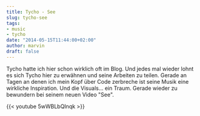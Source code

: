 ```yaml
---
title: Tycho - See
slug: tycho-see
tags:
- music
- tycho
date: "2014-05-15T11:44:00+02:00"
author: marvin
draft: false
---
```

Tycho hatte ich hier schon wirklich oft im Blog. Und jedes mal wieder
lohnt es sich Tycho hier zu erwähnen und seine Arbeiten zu teilen.
Gerade an Tagen an denen ich mein Kopf über Code zerbreche ist seine
Musik eine wirkliche Inspiration. Und die Visuals... ein Traum. Gerade
wieder zu bewundern bei seinem neuen Video "See".

{{< youtube 5wWBLbQInqk >}}